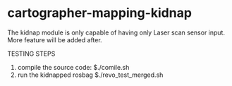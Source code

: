 # cartographer-mapping-kidnap
The kidnap module is only capable of having only Laser scan sensor input. More feature will be added after.


TESTING STEPS
1. compile the source code:
    $./comile.sh
2. run the kidnapped rosbag
    $./revo_test_merged.sh
